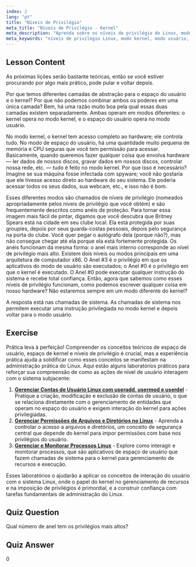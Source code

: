 ```yaml
---
index: 2
lang: "pt"
title: "Níveis de Privilégio"
meta_title: "Níveis de Privilégio - Kernel"
meta_description: "Aprenda sobre os níveis de privilégio do Linux, modo kernel e modo usuário. Entenda os anéis de proteção e as chamadas de sistema para acesso seguro ao hardware. Comece sua jornada no Linux!"
meta_keywords: "níveis de privilégio Linux, modo kernel, modo usuário, anéis de proteção, chamadas de sistema, segurança Linux, Linux para iniciantes, tutorial Linux"
---
```


## Lesson Content

As próximas lições serão bastante teóricas, então se você estiver procurando por algo mais prático, pode pular e voltar depois.

Por que temos diferentes camadas de abstração para o espaço do usuário e o kernel? Por que não podemos combinar ambos os poderes em uma única camada? Bem, há uma razão muito boa pela qual essas duas camadas existem separadamente. Ambas operam em modos diferentes: o kernel opera no modo kernel, e o espaço do usuário opera no modo usuário.

No modo kernel, o kernel tem acesso completo ao hardware; ele controla tudo. No modo de espaço do usuário, há uma quantidade muito pequena de memória e CPU seguras que você tem permissão para acessar. Basicamente, quando queremos fazer qualquer coisa que envolva hardware — ler dados de nossos discos, gravar dados em nossos discos, controlar nossa rede, etc. — tudo é feito no modo kernel. Por que isso é necessário? Imagine se sua máquina fosse infectada com spyware; você não gostaria que ele tivesse acesso direto ao hardware do seu sistema. Ele poderia acessar todos os seus dados, sua webcam, etc., e isso não é bom.

Esses diferentes modos são chamados de níveis de privilégio (nomeados apropriadamente pelos níveis de privilégio que você obtém) e são frequentemente descritos como anéis de proteção. Para tornar essa imagem mais fácil de pintar, digamos que você descubra que Britney Spears está na cidade em seu clube local. Ela está protegida por suas groupies, depois por seus guarda-costas pessoais, depois pelo segurança na porta do clube. Você quer pegar o autógrafo dela (porque não?), mas não consegue chegar até ela porque ela está fortemente protegida. Os anéis funcionam da mesma forma: o anel mais interno corresponde ao nível de privilégio mais alto. Existem dois níveis ou modos principais em uma arquitetura de computador x86. O Anel #3 é o privilégio em que os aplicativos do modo de usuário são executados; o Anel #0 é o privilégio em que o kernel é executado. O Anel #0 pode executar qualquer instrução do sistema e recebe total confiança. Então, agora que sabemos como esses níveis de privilégio funcionam, como podemos escrever qualquer coisa em nosso hardware? Não estaremos sempre em um modo diferente do kernel?

A resposta está nas chamadas de sistema. As chamadas de sistema nos permitem executar uma instrução privilegiada no modo kernel e depois voltar para o modo usuário.

## Exercise

Prática leva à perfeição! Compreender os conceitos teóricos de espaço de usuário, espaço de kernel e níveis de privilégio é crucial, mas a experiência prática ajuda a solidificar como esses conceitos se manifestam na administração prática do Linux. Aqui estão alguns laboratórios práticos para reforçar sua compreensão de como as ações de nível de usuário interagem com o sistema subjacente:

1. **[Gerenciar Contas de Usuário Linux com useradd, usermod e userdel](https://labex.io/pt/labs/comptia-manage-linux-user-accounts-with-useradd-usermod-and-userdel-590837)** - Pratique a criação, modificação e exclusão de contas de usuário, o que se relaciona diretamente com o gerenciamento de entidades que operam no espaço do usuário e exigem interação do kernel para ações privilegiadas.
2. **[Gerenciar Permissões de Arquivos e Diretórios no Linux](https://labex.io/pt/labs/comptia-manage-file-and-directory-permissions-in-linux-590844)** - Aprenda a controlar o acesso a arquivos e diretórios, um conceito de segurança central que depende do kernel para impor permissões com base nos privilégios do usuário.
3. **[Gerenciar e Monitorar Processos Linux](https://labex.io/pt/labs/comptia-manage-and-monitor-linux-processes-590864)** - Explore como interagir e monitorar processos, que são aplicativos de espaço de usuário que fazem chamadas de sistema para o kernel para gerenciamento de recursos e execução.

Esses laboratórios o ajudarão a aplicar os conceitos de interação do usuário com o sistema Linux, onde o papel do kernel no gerenciamento de recursos e na imposição de privilégios é primordial, e a construir confiança com tarefas fundamentais de administração do Linux.

## Quiz Question

Qual número de anel tem os privilégios mais altos?

## Quiz Answer

0
